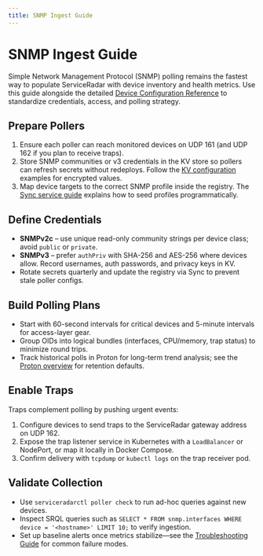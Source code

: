 ```yaml
---
title: SNMP Ingest Guide
---
```


# SNMP Ingest Guide

Simple Network Management Protocol (SNMP) polling remains the fastest way to populate ServiceRadar with device inventory and health metrics. Use this guide alongside the detailed [Device Configuration Reference](./device-configuration.md#snmp-configuration) to standardize credentials, access, and polling strategy.

## Prepare Pollers

1. Ensure each poller can reach monitored devices on UDP 161 (and UDP 162 if you plan to receive traps).
2. Store SNMP communities or v3 credentials in the KV store so pollers can refresh secrets without redeploys. Follow the [KV configuration](./kv-configuration.md) examples for encrypted values.
3. Map device targets to the correct SNMP profile inside the registry. The [Sync service guide](./sync.md) explains how to seed profiles programmatically.

## Define Credentials

- **SNMPv2c** – use unique read-only community strings per device class; avoid `public` or `private`.
- **SNMPv3** – prefer `authPriv` with SHA-256 and AES-256 where devices allow. Record usernames, auth passwords, and privacy keys in KV.
- Rotate secrets quarterly and update the registry via Sync to prevent stale poller configs.

## Build Polling Plans

- Start with 60-second intervals for critical devices and 5-minute intervals for access-layer gear.
- Group OIDs into logical bundles (interfaces, CPU/memory, trap status) to minimize round trips.
- Track historical polls in Proton for long-term trend analysis; see the [Proton overview](./proton.md) for retention defaults.

## Enable Traps

Traps complement polling by pushing urgent events:

1. Configure devices to send traps to the ServiceRadar gateway address on UDP 162.
2. Expose the trap listener service in Kubernetes with a `LoadBalancer` or NodePort, or map it locally in Docker Compose.
3. Confirm delivery with `tcpdump` or `kubectl logs` on the trap receiver pod.

## Validate Collection

- Use `serviceradarctl poller check` to run ad-hoc queries against new devices.
- Inspect SRQL queries such as `SELECT * FROM snmp.interfaces WHERE device = '<hostname>' LIMIT 10;` to verify ingestion.
- Set up baseline alerts once metrics stabilize—see the [Troubleshooting Guide](./troubleshooting-guide.md#snmp) for common failure modes.
